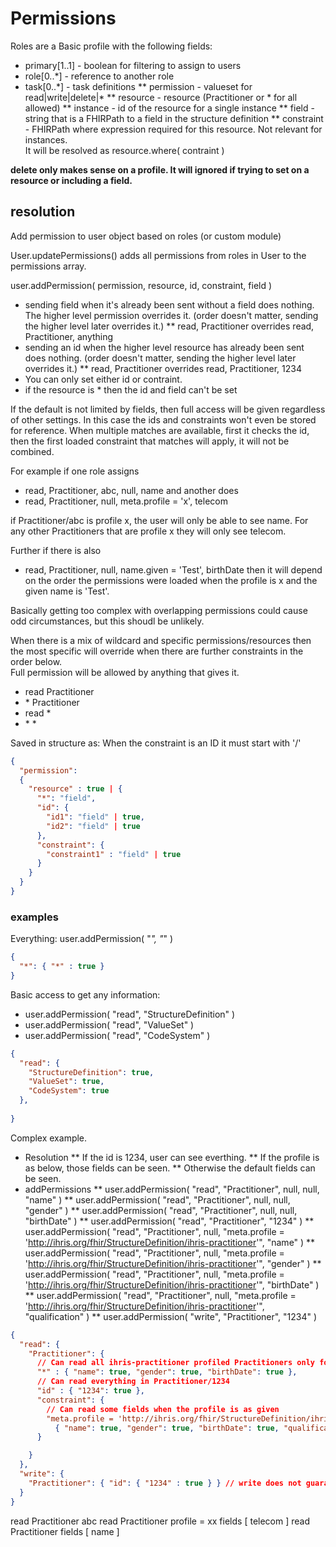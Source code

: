 # Permissions

Roles are a Basic profile with the following fields:

* primary[1..1] - boolean for filtering to assign to users
* role[0..\*] - reference to another role
* task[0..\*] - task definitions
** permission - valueset for read|write|delete|\*
** resource - resource (Practitioner or * for all allowed)
** instance - id of the resource for a single instance
** field - string that is a FHIRPath to a field in the structure definition
** constraint - FHIRPath where expression required for this resource.  Not relevant for instances.  
It will be resolved as resource.where( contraint )

**delete only makes sense on a profile.  It will ignored if trying to set on a resource or including a field.**

## resolution

Add permission to user object based on roles (or custom module)


User.updatePermissions() adds all permissions from roles in User to the permissions array.

user.addPermission( permission, resource, id, constraint, field )
* sending field when it's already been sent without a field does nothing.  The higher level
permission overrides it. (order doesn't matter, sending the higher level later overrides it.)
** read, Practitioner overrides read, Practitioner, anything
* sending an id when the higher level resource has already been sent does nothing. (order 
doesn't matter, sending the higher level later overrides it.)
** read, Practitioner overrides read, Practitioner, 1234
* You can only set either id or contraint.
* if the resource is \* then the id and field can't be set

If the default is not limited by fields, then full access will be given regardless of other settings.  In this
case the ids and constraints won't even be stored for reference.
When multiple matches are available, first it checks the id, then the first loaded constraint 
that matches will apply, it will not be combined.  

For example if one role assigns 
* read, Practitioner, abc, null, name
and another does
* read, Practitioner, null, meta.profile = 'x', telecom

if Practitioner/abc is profile x, the user will only be able to see name.  For any other Practitioners that
are profile x they will only see telecom.

Further if there is also
* read, Practitioner, null, name.given = 'Test', birthDate
then it will depend on the order the permissions were loaded when the profile is x and the given name is 'Test'.

Basically getting too complex with overlapping permissions could cause odd circumstances, but this shoudl be
unlikely.

When there is a mix of wildcard and specific permissions/resources then the most specific will 
override when there are further constraints in the order below.  
Full permission will be allowed by anything that gives it.
* read Practitioner 
* \* Practitioner
* read \*
* \* \*

Saved in structure as:
When the constraint is an ID it must start with '/'
```json
{
  "permission": 
  {
    "resource" : true | {
      "*": "field",
      "id": {
        "id1": "field" | true,
        "id2": "field" | true
      },
      "constraint": {
        "constraint1" : "field" | true
      }
    }
  }
}
```

### examples
Everything:  user.addPermission( "*", "*" )
```json
{
  "*": { "*" : true } 
}
```

Basic access to get any information:
* user.addPermission( "read", "StructureDefinition" )
* user.addPermission( "read", "ValueSet" )
* user.addPermission( "read", "CodeSystem" )
```json
{
  "read": {
    "StructureDefinition": true,
    "ValueSet": true,
    "CodeSystem": true 
  },
  
}
```

Complex example.  
* Resolution
** If the id is 1234, user can see everthing.
** If the profile is as below, those fields can be seen.
** Otherwise the default fields can be seen.
* addPermissions
** user.addPermission( "read", "Practitioner", null, null, "name" )
** user.addPermission( "read", "Practitioner", null, null, "gender" )
** user.addPermission( "read", "Practitioner", null, null, "birthDate" )
** user.addPermission( "read", "Practitioner", "1234" )
** user.addPermission( "read", "Practitioner", null, 
    "meta.profile = 'http://ihris.org/fhir/StructureDefinition/ihris-practitioner'", "name" )
** user.addPermission( "read", "Practitioner", null, 
    "meta.profile = 'http://ihris.org/fhir/StructureDefinition/ihris-practitioner'", "gender" )
** user.addPermission( "read", "Practitioner", null, 
    "meta.profile = 'http://ihris.org/fhir/StructureDefinition/ihris-practitioner'", "birthDate" )
** user.addPermission( "read", "Practitioner", null, 
    "meta.profile = 'http://ihris.org/fhir/StructureDefinition/ihris-practitioner'", "qualification" )
** user.addPermission( "write", "Practitioner", "1234" )

```json
{
  "read": {
    "Practitioner": { 
      // Can read all ihris-practitioner profiled Practitioners only for fields: name, gender, birthDate
      "*" : { "name": true, "gender": true, "birthDate": true },
      // Can read everything in Practitioner/1234
      "id" : { "1234": true },
      "constraint": {
        // Can read some fields when the profile is as given
        "meta.profile = 'http://ihris.org/fhir/StructureDefinition/ihris-practitioner'":
          { "name": true, "gender": true, "birthDate": true, "qualification": true }
      }

    }
  },
  "write": {
    "Practitioner": { "id": { "1234" : true } } // write does not guarantee read
  }
}
```


read Practitioner abc 
read Practitioner profile = xx fields [ telecom ]
read Practitioner fields [ name ]
